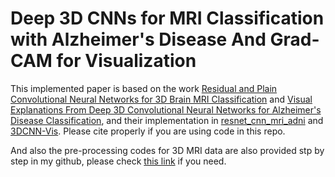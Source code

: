 # Deep 3D CNNs for MRI Classification with Alzheimer's Disease And Grad-CAM for Visualization

This implemented paper is based on the work [Residual and Plain Convolutional Neural Networks for 3D Brain MRI Classification](https://arxiv.org/abs/1701.06643) and [Visual Explanations From Deep 3D Convolutional Neural Networks for Alzheimer's Disease Classification](https://arxiv.org/abs/1803.02544), and their implementation in [resnet_cnn_mri_adni](https://github.com/neuro-ml/resnet_cnn_mri_adni) and [3DCNN-Vis](https://github.com/west-gates/3DCNN-Vis). Please cite properly if you are using code in this repo.

And also the pre-processing codes for 3D MRI data are also provided stp by step in my github, please check [this link](https://github.com/liqi814/Structural-Magnetic-Resonance-Imaging-sMRI-Pre-processing-Pipeline) if you need.
